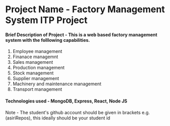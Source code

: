 # Project Name - Factory Management System ITP Project

#### Brief Description of Project - This is a web based factory management system with the folllowing capabilities.

1. Employee management
2. Finanace managemnt 
3. Sales management
4. Production management
5. Stock management
6. Supplier management
7. Machinery and maintenance management
8. Transport management

#### Technologies used - MongoDB, Express, React, Node JS

Note - The student's github account should be given in brackets e.g. (asiriRepos), this ideally should be your student id 

